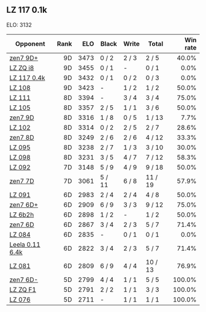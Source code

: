 ## LZ 117 0.1k ##

ELO: 3132

Opponent | Rank | ELO | Black | Write | Total | Win rate
---------|-----:|----:|-------|-------|-------|-------:
[zen7 9D+](zen7%209D+.md) | 9D | 3473 | 0 / 2 | 2 / 3 | 2 / 5 | 40.0%
[LZ ZQ i8](LZ%20ZQ%20i8.md) | 9D | 3455 | 0 / 1 | - | 0 / 1 | 0.0%
[LZ 117 0.4k](LZ%20117%200.4k.md) | 9D | 3432 | 0 / 1 | 0 / 2 | 0 / 3 | 0.0%
[LZ 108](LZ%20108.md) | 9D | 3423 | - | 1 / 2 | 1 / 2 | 50.0%
[LZ 111](LZ%20111.md) | 8D | 3394 | - | 3 / 4 | 3 / 4 | 75.0%
[LZ 105](LZ%20105.md) | 8D | 3357 | 2 / 5 | 1 / 1 | 3 / 6 | 50.0%
[zen7 9D](zen7%209D.md) | 8D | 3316 | 1 / 8 | 0 / 5 | 1 / 13 | 7.7%
[LZ 102](LZ%20102.md) | 8D | 3314 | 0 / 2 | 2 / 5 | 2 / 7 | 28.6%
[zen7 8D](zen7%208D.md) | 8D | 3249 | 2 / 6 | 2 / 6 | 4 / 12 | 33.3%
[LZ 095](LZ%20095.md) | 8D | 3238 | 2 / 7 | 1 / 3 | 3 / 10 | 30.0%
[LZ 098](LZ%20098.md) | 8D | 3231 | 3 / 5 | 4 / 7 | 7 / 12 | 58.3%
[LZ 092](LZ%20092.md) | 7D | 3148 | 5 / 9 | 4 / 9 | 9 / 18 | 50.0%
[zen7 7D](zen7%207D.md) | 7D | 3061 | 5 / 11 | 6 / 8 | 11 / 19 | 57.9%
[LZ 091](LZ%20091.md) | 6D | 2983 | 2 / 4 | 2 / 4 | 4 / 8 | 50.0%
[zen7 6D+](zen7%206D+.md) | 6D | 2909 | 6 / 9 | 3 / 3 | 9 / 12 | 75.0%
[LZ 6b2h](LZ%206b2h.md) | 6D | 2898 | 1 / 2 | - | 1 / 2 | 50.0%
[zen7 6D](zen7%206D.md) | 6D | 2867 | 3 / 4 | 2 / 3 | 5 / 7 | 71.4%
[LZ 084](LZ%20084.md) | 6D | 2835 | - | 0 / 1 | 0 / 1 | 0.0%
[Leela 0.11 6.4k](Leela%200.11%206.4k.md) | 6D | 2822 | 3 / 4 | 2 / 3 | 5 / 7 | 71.4%
[LZ 081](LZ%20081.md) | 6D | 2809 | 6 / 9 | 4 / 4 | 10 / 13 | 76.9%
[zen7 6D-](zen7%206D-.md) | 5D | 2799 | 4 / 4 | 1 / 1 | 5 / 5 | 100.0%
[LZ ZQ F1](LZ%20ZQ%20F1.md) | 5D | 2791 | 2 / 2 | 1 / 1 | 3 / 3 | 100.0%
[LZ 076](LZ%20076.md) | 5D | 2711 | - | 1 / 1 | 1 / 1 | 100.0%
